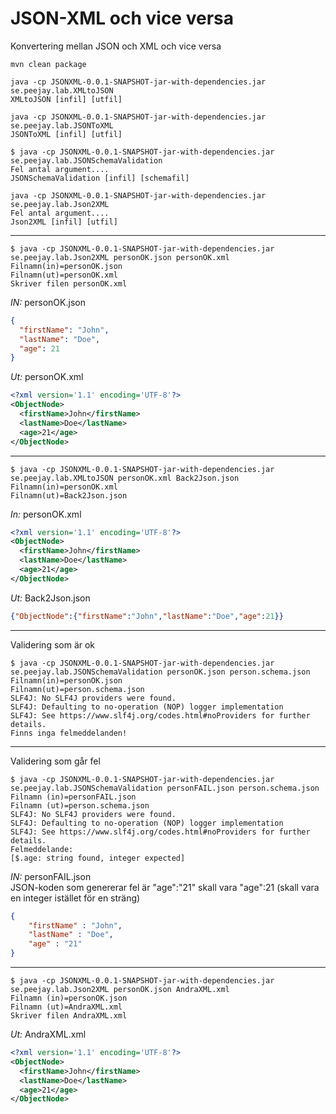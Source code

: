 # JSON-XML och vice versa 
Konvertering mellan JSON och XML och vice versa

```
mvn clean package

java -cp JSONXML-0.0.1-SNAPSHOT-jar-with-dependencies.jar se.peejay.lab.XMLtoJSON
XMLtoJSON [infil] [utfil]

java -cp JSONXML-0.0.1-SNAPSHOT-jar-with-dependencies.jar se.peejay.lab.JSONToXML
JSONToXML [infil] [utfil]

$ java -cp JSONXML-0.0.1-SNAPSHOT-jar-with-dependencies.jar se.peejay.lab.JSONSchemaValidation
Fel antal argument....
JSONSchemaValidation [infil] [schemafil]

java -cp JSONXML-0.0.1-SNAPSHOT-jar-with-dependencies.jar se.peejay.lab.Json2XML     
Fel antal argument....
Json2XML [infil] [utfil]

```

___

```
$ java -cp JSONXML-0.0.1-SNAPSHOT-jar-with-dependencies.jar se.peejay.lab.Json2XML personOK.json personOK.xml
Filnamn(in)=personOK.json
Filnamn(ut)=personOK.xml
Skriver filen personOK.xml
```

_IN:_ personOK.json
```json
{
  "firstName": "John",
  "lastName": "Doe",
  "age": 21
}
```

_Ut:_ personOK.xml
```xml
<?xml version='1.1' encoding='UTF-8'?>
<ObjectNode>
  <firstName>John</firstName>
  <lastName>Doe</lastName>
  <age>21</age>
</ObjectNode>
```

___

```
$ java -cp JSONXML-0.0.1-SNAPSHOT-jar-with-dependencies.jar se.peejay.lab.XMLtoJSON personOK.xml Back2Json.json
Filnamn(in)=personOK.xml
Filnamn(ut)=Back2Json.json
```

_In:_ personOK.xml
```xml
<?xml version='1.1' encoding='UTF-8'?>
<ObjectNode>
  <firstName>John</firstName>
  <lastName>Doe</lastName>
  <age>21</age>
</ObjectNode>
```

_Ut:_ Back2Json.json
```json
{"ObjectNode":{"firstName":"John","lastName":"Doe","age":21}}
```

___

Validering som är ok

```
$ java -cp JSONXML-0.0.1-SNAPSHOT-jar-with-dependencies.jar se.peejay.lab.JSONSchemaValidation personOK.json person.schema.json
Filnamn(in)=personOK.json
Filnamn(ut)=person.schema.json
SLF4J: No SLF4J providers were found.
SLF4J: Defaulting to no-operation (NOP) logger implementation
SLF4J: See https://www.slf4j.org/codes.html#noProviders for further details.
Finns inga felmeddelanden!
```
___

Validering som går fel
```
$ java -cp JSONXML-0.0.1-SNAPSHOT-jar-with-dependencies.jar se.peejay.lab.JSONSchemaValidation personFAIL.json person.schema.json
Filnamn (in)=personFAIL.json
Filnamn (ut)=person.schema.json
SLF4J: No SLF4J providers were found.
SLF4J: Defaulting to no-operation (NOP) logger implementation
SLF4J: See https://www.slf4j.org/codes.html#noProviders for further details.
Felmeddelande:
[$.age: string found, integer expected]
```

_IN:_ personFAIL.json  
JSON-koden som genererar fel är "age":"21" skall vara "age":21 (skall vara en integer istället för en sträng)
```json
{
	"firstName" : "John",
	"lastName" : "Doe",
	"age" : "21"
}
```
___

```
$ java -cp JSONXML-0.0.1-SNAPSHOT-jar-with-dependencies.jar se.peejay.lab.Json2XML personOK.json AndraXML.xml
Filnamn (in)=personOK.json
Filnamn (ut)=AndraXML.xml
Skriver filen AndraXML.xml
```

_Ut:_ AndraXML.xml
```xml
<?xml version='1.1' encoding='UTF-8'?>
<ObjectNode>
  <firstName>John</firstName>
  <lastName>Doe</lastName>
  <age>21</age>
</ObjectNode>
```